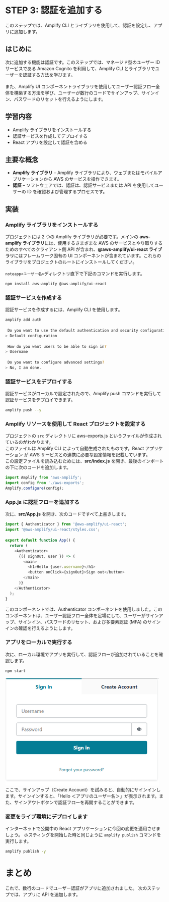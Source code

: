 # STEP 3: 認証を追加する
このステップでは、Amplify CLI とライブラリを使用して、認証を設定し、アプリに追加します。

## はじめに
次に追加する機能は認証です。このステップでは、マネージド型のユーザー ID サービスである Amazon Cognito を利用して、Amplify CLI とライブラリでユーザーを認証する方法を学びます。<br>
<br>
また、Amplify UI コンポーネントライブラリを使用してユーザー認証フロー全体を構築する方法を学び、ユーザーが数行のコードでサインアップ、サインイン、パスワードのリセットを行えるようにします。


## 学習内容
 * Amplify ライブラリをインストールする
 * 認証サービスを作成してデプロイする
 * React アプリを設定して認証を含める

## 主要な概念
* **Amplify ライブラリ** – Amplify ライブラリにより、ウェブまたはモバイルアプリケーションから AWS のサービスを操作できます。
* **認証** – ソフトウェアでは、認証は、認証サービスまたは API を使用してユーザーの ID を確認および管理するプロセスです。

## 実装
### Amplify ライブラリをインストールする
プロジェクトには 2 つの Amplify ライブラリが必要です。メインの **aws-amplify ライブラリ**には、使用するさまざまな AWS のサービスとやり取りするためのすべてのクライアント側 API が含まれ、**@aws-amplify/ui-react ライブラリ**にはフレームワーク固有の UI コンポーネントが含まれています。これらのライブラリをプロジェクトのルートにインストールしてください。<br>
<br>
`noteapp<ユーザー名>`ディレクトリ直下で下記のコマンドを実行します。
```bash
npm install aws-amplify @aws-amplify/ui-react
```

### 認証サービスを作成する
認証サービスを作成するには、Amplify CLI を使用します。
```bash
amplify add auth

 Do you want to use the default authentication and security configuration? (Use arrow keys)
> Default configuration

 How do you want users to be able to sign in?
> Username

 Do you want to configure advanced settings?
> No, I am done.

```

### 認証サービスをデプロイする
認証サービスがローカルで設定されたので、Amplify push コマンドを実行して認証サービスをデプロイできます。

```bash
amplify push --y
```

### Amplify リソースを使用して React プロジェクトを設定する

プロジェクトの `src` ディレクトリに aws-exports.js というファイルが作成されているのがわかります。<br>
このファイルは Amplify CLI によって自動生成されたものです。React アプリケーション が AWS サービスとの連携に必要な設定情報を記載しています。
<br>
この設定ファイルを読み込むためには、**src/index.js** を開き、最後のインポートの下に次のコードを追加します。

```javascript
import Amplify from 'aws-amplify';
import config from './aws-exports';
Amplify.configure(config);
```

### App.js に認証フローを追加する
次に、**src/App.js** を開き、次のコードですべて上書きします。

```javascript
import { Authenticator } from '@aws-amplify/ui-react';
import '@aws-amplify/ui-react/styles.css';

export default function App() {
  return (
    <Authenticator>
      {({ signOut, user }) => (
        <main>
          <h1>Hello {user.username}</h1>
          <button onClick={signOut}>Sign out</button>
        </main>
      )}
    </Authenticator>
  );
}
```
このコンポーネントでは、Authenticator コンポーネントを使用しました。このコンポーネントは、ユーザー認証フロー全体を足場にして、ユーザーがサインアップ、サインイン、パスワードのリセット、および多要素認証 (MFA) のサインインの確認を行えるようにします。
### アプリをローカルで実行する
次に、ローカル環境でアプリを実行して、認証フローが追加されていることを確認します。

```bash
npm start
```

![](/images/module-three_signin-demo.png)
<br>
ここで、サインアップ（Create Account）を試みると、自動的にサインインします。サインインすると、「Hello ＜アプリのユーザー名＞」が表示されます。また、サインアウトボタンで認証フローを再開することができます。

### 変更をライブ環境にデプロイします
インターネットで公開中の React アプリケーションに今回の変更を適用させましょう。
ホスティングを開始した時と同じように `amplify publish` コマンドを実行します。

```bash
amplify publish -y
```

# まとめ
これで、数行のコードでユーザー認証がアプリに追加されました。 次のステップでは、アプリに API を追加します。<br>